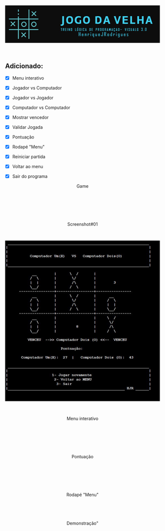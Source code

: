 <p align='center'><a href=""><img src="https://github.com/HenriqueJRodrigues/Jogo-da-velha-Tic-Tac-Toe/blob/main/Assets/bannerJogoDaVelha.jpg" /></a></p><br>

 ## Adicionado:

* [x] Menu interativo
* [x] Jogador vs Computador  
* [x] Jogador vs Jogador
* [x] Computador vs Computador
* [x] Mostrar vencedor
* [x] Validar Jogada 
* [x] Pontuação
* [x] Rodapé "Menu"
* [x] Reiniciar partida
* [x] Voltar ao menu
* [x] Sair do programa


<p align='center'>Game</p><br>
<p align='center'><img src="" /></p><br>

<p align='center'>Screenshot#01</p><br>
<p align='center'><img src="https://github.com/HenriqueJRodrigues/Jogo-da-velha-Tic-Tac-Toe/blob/main/Assets/CVSC.JPG" /></p><br>

<p align='center'>Menu interativo</p><br>
<p align='center'><img src="" /></p><br>

<p align='center'>Pontuação</p><br>
<p align='center'><img src="" /></p><br>

<p align='center'>Rodapé "Menu"</p><br>
<p align='center'><img src="" /></p>

<p align='center'>Demonstração"</p><br>
<p align='center'><img src="" /></p><br>

